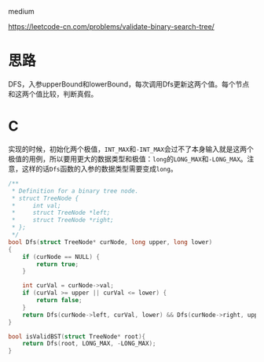 medium

https://leetcode-cn.com/problems/validate-binary-search-tree/

# 思路
DFS，入参upperBound和lowerBound，每次调用Dfs更新这两个值。每个节点和这两个值比较，判断真假。

# C
实现的时候，初始化两个极值，`INT_MAX`和`-INT_MAX`会过不了本身输入就是这两个极值的用例，所以要用更大的数据类型和极值：`long`的`LONG_MAX`和`-LONG_MAX`。注意，这样的话`Dfs`函数的入参的数据类型需要变成`long`。
```c
/**
 * Definition for a binary tree node.
 * struct TreeNode {
 *     int val;
 *     struct TreeNode *left;
 *     struct TreeNode *right;
 * };
 */
bool Dfs(struct TreeNode* curNode, long upper, long lower) 
{
    if (curNode == NULL) {
        return true;
    }

    int curVal = curNode->val;
    if (curVal >= upper || curVal <= lower) {
        return false;
    }
    return Dfs(curNode->left, curVal, lower) && Dfs(curNode->right, upper, curVal);
}

bool isValidBST(struct TreeNode* root){
    return Dfs(root, LONG_MAX, -LONG_MAX);
}
```